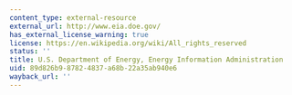 ```yaml
---
content_type: external-resource
external_url: http://www.eia.doe.gov/
has_external_license_warning: true
license: https://en.wikipedia.org/wiki/All_rights_reserved
status: ''
title: U.S. Department of Energy, Energy Information Administration
uid: 89d826b9-8782-4837-a68b-22a35ab940e6
wayback_url: ''
---
```

